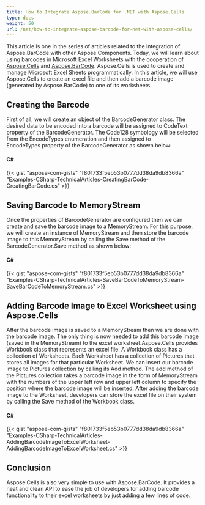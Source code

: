 ```yaml
---
title: How to Integrate Aspose.BarCode for .NET with Aspose.Cells
type: docs
weight: 50
url: /net/how-to-integrate-aspose-barcode-for-net-with-aspose-cells/
---
```


This article is one in the series of articles related to the integration of Aspose.BarCode with other Aspose Components. Today, we will learn about using barcodes in Microsoft Excel Worksheets with the cooperation of [Aspose.Cells](http://www.aspose.com/categories/.net-components/aspose.cells-for-.net/default.aspx) and [Aspose.BarCode](http://www.aspose.com/categories/.net-components/aspose.barcode-for-.net/default.aspx). Aspose.Cells is used to create and manage Microsoft Excel Sheets programmatically. In this article, we will use Aspose.Cells to create an excel file and then add a barcode image (generated by Aspose.BarCode) to one of its worksheets.
## **Creating the Barcode**
First of all, we will create an object of the BarcodeGenerator class. The desired data to be encoded into a barcode will be assigned to CodeText property of the BarcodeGenerator. The Code128 symbology will be selected from the EncodeTypes enumeration and then assigned to EncodeTypes property of the BarcodeGenerator as shown below:
#### **C#**
{{< gist "aspose-com-gists" "f801733f5eb53b0777dd38da9db8366a" "Examples-CSharp-TechnicalArticles-CreatingBarCode-CreatingBarCode.cs" >}}
## **Saving Barcode to MemoryStream**
Once the properties of BarcodeGenerator are configured then we can create and save the barcode image to a MemoryStream. For this purpose, we will create an instance of MemoryStream and then store the barcode image to this MemoryStream by calling the Save method of the BarcodeGenerator.Save method as shown below:
#### **C#**
{{< gist "aspose-com-gists" "f801733f5eb53b0777dd38da9db8366a" "Examples-CSharp-TechnicalArticles-SaveBarCodeToMemoryStream-SaveBarCodeToMemoryStream.cs" >}}
## **Adding Barcode Image to Excel Worksheet using Aspose.Cells**
After the barcode image is saved to a MemoryStream then we are done with the barcode image. The only thing is now needed to add this barcode image (saved in the MemoryStream) to the excel worksheet.Aspose.Cells provides Workbook class that represents an excel file. A Workbook class has a collection of Worksheets. Each Worksheet has a collection of Pictures that stores all images for that particular Worksheet. We can insert our barcode image to Pictures collection by calling its Add method. The add method of the Pictures collection takes a barcode image in the form of MemoryStream with the numbers of the upper left row and upper left column to specify the position where the barcode image will be inserted. After adding the barcode image to the Worksheet, developers can store the excel file on their system by calling the Save method of the Workbook class.
#### **C#**
{{< gist "aspose-com-gists" "f801733f5eb53b0777dd38da9db8366a" "Examples-CSharp-TechnicalArticles-AddingBarcodeImageToExcelWorksheet-AddingBarcodeImageToExcelWorksheet.cs" >}}
## **Conclusion**
Aspose.Cells is also very simple to use with Aspose.BarCode. It provides a neat and clean API to ease the job of developers for adding barcode functionality to their excel worksheets by just adding a few lines of code.
